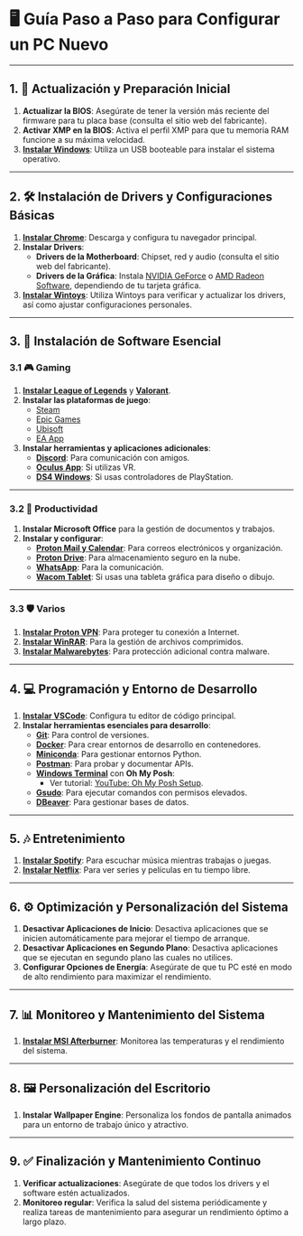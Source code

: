# 🖥️ Guía Paso a Paso para Configurar un PC Nuevo

---

## 1. 🔄 Actualización y Preparación Inicial

1. **Actualizar la BIOS**: Asegúrate de tener la versión más reciente del firmware para tu placa base (consulta el sitio web del fabricante).
2. **Activar XMP en la BIOS**: Activa el perfil XMP para que tu memoria RAM funcione a su máxima velocidad.
3. **[Instalar Windows](https://www.microsoft.com/software-download/windows11)**: Utiliza un USB booteable para instalar el sistema operativo.

---

## 2. 🛠️ Instalación de Drivers y Configuraciones Básicas

1. **[Instalar Chrome](https://www.google.com/chrome/download/)**: Descarga y configura tu navegador principal.
2. **Instalar Drivers**:
    - **Drivers de la Motherboard**: Chipset, red y audio (consulta el sitio web del fabricante).
    - **Drivers de la Gráfica**: Instala [NVIDIA GeForce](https://www.nvidia.com/Download/index.aspx) o [AMD Radeon Software](https://www.amd.com/en/support), dependiendo de tu tarjeta gráfica.
3. **[Instalar Wintoys](https://www.microsoft.com/store/productId/9P8LTPGCBZXD?ocid=pdpshare)**: Utiliza Wintoys para verificar y actualizar los drivers, así como ajustar configuraciones personales.

---

## 3. 💾 Instalación de Software Esencial

### 3.1 🎮 Gaming

1. **[Instalar League of Legends](https://signup.na.leagueoflegends.com/en/signup/redownload)** y **[Valorant](https://playvalorant.com/en-us/download/)**.
2. **Instalar las plataformas de juego**:
    - [Steam](https://store.steampowered.com/about/)
    - [Epic Games](https://store.epicgames.com/en-US/download)
    - [Ubisoft](https://ubisoftconnect.com/en-US/)
    - [EA App](https://www.ea.com/ea-app)
3. **Instalar herramientas y aplicaciones adicionales**:
    - **[Discord](https://discord.com/download)**: Para comunicación con amigos.
    - **[Oculus App](https://www.meta.com/quest/setup/)**: Si utilizas VR.
    - **[DS4 Windows](https://github.com/Ryochan7/DS4Windows/releases)**: Si usas controladores de PlayStation.

---

### 3.2 💼 Productividad

1. **Instalar Microsoft Office** para la gestión de documentos y trabajos.
2. **Instalar y configurar**:
    - **[Proton Mail y Calendar](https://proton.me/mail/download)**: Para correos electrónicos y organización.
    - **[Proton Drive](https://proton.me/drive/download)**: Para almacenamiento seguro en la nube.
    - **[WhatsApp](https://www.microsoft.com/store/productId/9NKSQGP7F2NH?ocid=pdpshare)**: Para la comunicación.
    - **[Wacom Tablet](https://www.wacom.com/en-us/support/product-support/drivers)**: Si usas una tableta gráfica para diseño o dibujo.

---

### 3.3 🛡️ Varios

1. **[Instalar Proton VPN](https://protonvpn.com/download/)**: Para proteger tu conexión a Internet.
2. **[Instalar WinRAR](https://www.win-rar.com/download.html?&L=0)**: Para la gestión de archivos comprimidos.
3. **[Instalar Malwarebytes](https://www.malwarebytes.com/mwb-download)**: Para protección adicional contra malware.

---

## 4. 💻 Programación y Entorno de Desarrollo

1. **[Instalar VSCode](https://code.visualstudio.com/Download)**: Configura tu editor de código principal.
2. **Instalar herramientas esenciales para desarrollo**:
    - **[Git](https://git-scm.com/downloads)**: Para control de versiones.
    - **[Docker](https://www.docker.com/products/docker-desktop/)**: Para crear entornos de desarrollo en contenedores.
    - **[Miniconda](https://docs.conda.io/en/latest/miniconda.html#latest-miniconda-installer-links)**: Para gestionar entornos Python.
    - **[Postman](https://www.postman.com/downloads/)**: Para probar y documentar APIs.
    - **[Windows Terminal](https://aka.ms/terminal)** con **Oh My Posh**:
        - Ver tutorial: [YouTube: Oh My Posh Setup](https://www.youtube.com/watch?v=6SGIFVJ5Izs).
    - **[Gsudo](https://github.com/gerardog/gsudo/releases/latest)**: Para ejecutar comandos con permisos elevados.
    - **[DBeaver](https://dbeaver.io/download/)**: Para gestionar bases de datos.

---

## 5. 🎶 Entretenimiento

1. **[Instalar Spotify](https://www.microsoft.com/store/productId/9NCBCSZSJRSB?ocid=pdpshare/)**: Para escuchar música mientras trabajas o juegas.
2. **[Instalar Netflix](https://www.microsoft.com/store/productId/9WZDNCRFJ3TJ?ocid=pdpshare)**: Para ver series y películas en tu tiempo libre.

---

## 6. ⚙️ Optimización y Personalización del Sistema

1. **Desactivar Aplicaciones de Inicio**: Desactiva aplicaciones que se inicien automáticamente para mejorar el tiempo de arranque.
2. **Desactivar Aplicaciones en Segundo Plano**: Desactiva aplicaciones que se ejecutan en segundo plano las cuales no utilices.
3. **Configurar Opciones de Energía**: Asegúrate de que tu PC esté en modo de alto rendimiento para maximizar el rendimiento.

---

## 7. 📊 Monitoreo y Mantenimiento del Sistema

1. **[Instalar MSI Afterburner](https://www.msi.com/Landing/afterburner/graphics-cards)**: Monitorea las temperaturas y el rendimiento del sistema.

---

## 8. 🖼️ Personalización del Escritorio

1. **Instalar Wallpaper Engine**: Personaliza los fondos de pantalla animados para un entorno de trabajo único y atractivo.

---

## 9. ✅ Finalización y Mantenimiento Continuo

1. **Verificar actualizaciones**: Asegúrate de que todos los drivers y el software estén actualizados.
2. **Monitoreo regular**: Verifica la salud del sistema periódicamente y realiza tareas de mantenimiento para asegurar un rendimiento óptimo a largo plazo.
